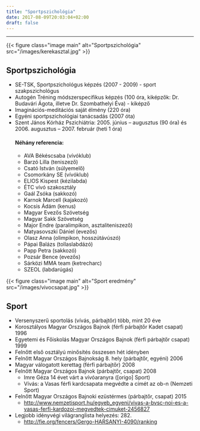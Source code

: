 ```yaml
---
title: "Sportpszichológia"
date: 2017-08-09T20:03:04+02:00
draft: false
---
```

___

{{< figure class="image main" alt="Sportpszichológia" src="/images/kerekasztal.jpg" >}}

## Sportpszichológia

- SE-TSK, Sportpszichológus képzés (2007 - 2009) - sport szakpszichológus
- Autogén Tréning módszerspecifikus képzés (100 óra, kiképzők: Dr. Budavári Ágota, illetve Dr. Szombathelyi Éva) - kiképző
- Imaginációs-meditációs saját élmény (220 óra)
- Egyéni sportpszichológiai tanácsadás (2007 óta)
- Szent János Kórház Pszichiátria: 2005. június – augusztus (90 óra) és 2006. augusztus – 2007. február (heti 1 óra)
  #### Néhány referencia:
  - AVA Békéscsaba (vívóklub)
  - Barzó Lilla (teniszező)
  - Csató István (súlyemelő)
  - Csomorkány SE (vívóklub)
  - ELIOS Kispest (kézilabda)
  - ÉTC vívó szakosztály
  - Gaál Zsóka (sakkozó)
  - Karnok Marcell (kajakozó)
  - Kocsis Ádám (kenus)
  - Magyar Evezős Szövetség 
  - Magyar Sakk Szövetség
  - Major Endre (paralimpikon, asztaliteniszező)
  - Matyasovszki Dániel (evezős)
  - Olasz Anna (olimpikon, hosszútávúszó)
  - Pápai Balázs (tollaslabdázó)
  - Papp Petra (sakkozó)
  - Pozsár Bence (evezős)
  - Sárközi MMA team (ketrecharc)
  - SZEOL (labdarúgás)


{{< figure class="image main" alt="Sport eredmény" src="/images/vivocsapat.jpg" >}} 

## Sport

- Versenyszerű sportolás (vívás, párbajtőr) több, mint 20 éve
- Korosztályos Magyar Országos Bajnok (férfi párbajtőr Kadet csapat) 1996
- Egyetemi és Főiskolás Magyar Országos Bajnok (férfi párbajtőr csapat) 1999
- Felnőtt első osztályú minősítés összesen hét idényben
- Felnőtt Magyar Országos Bajnokság 8. hely (párbajtőr, egyéni) 2006
- Magyar válogatott kerettag (férfi párbajtőr) 2008
- Felnőtt Magyar Országos Bajnok (párbajtőr, csapat) 2008
  - Imre Géza 14 évet várt a vívóaranyra ([origo] Sport)
  - Vívás: a Vasas férfi kardcsapata megvédte a címét az ob-n (Nemzeti Sport)
- Felnőtt Magyar Országos Bajnoki ezüstérmes (párbajtőr, csapat) 2015
  - http://www.nemzetisport.hu/egyeb_egyeni/vivas-a-bvsc-noi-es-a-vasas-ferfi-kardozoi-megvedtek-cimuket-2456827
- Legjobb idényvégi világranglista helyezés: 282. 
  - http://fie.org/fencers/Gergo-HARSANYI-4090/ranking

